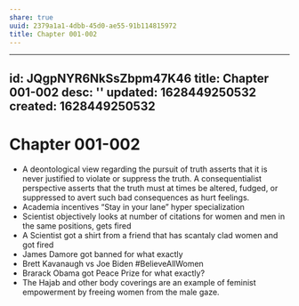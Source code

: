 ```yaml
---
share: true
uuid: 2379a1a1-4dbb-45d0-ae55-91b114815972
title: Chapter 001-002
---
```

---
id: JQgpNYR6NkSsZbpm47K46
title: Chapter 001-002
desc: ''
updated: 1628449250532
created: 1628449250532
---
# Chapter 001-002
*   A deontological view regarding the pursuit of truth asserts that it is never justified to violate or suppress the truth. A consequentialist perspective asserts that the truth must at times be altered, fudged, or suppressed to avert such bad consequences as hurt feelings.
*   Academia incentives “Stay in your lane” hyper specialization
*   Scientist objectively looks at number of citations for women and men in the same positions, gets fired
*   A Scientist got a shirt from a friend that has scantaly clad women and got fired
*   James Damore got banned for what exactly
*   Brett Kavanaugh vs Joe Biden #BelieveAllWomen
*   Brarack Obama got Peace Prize for what exactly?
*   The Hajab and other body coverings are an example of feminist empowerment by freeing women from the male gaze.
